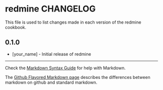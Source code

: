 # redmine CHANGELOG

This file is used to list changes made in each version of the redmine cookbook.

## 0.1.0
- [your_name] - Initial release of redmine

- - -
Check the [Markdown Syntax Guide](http://daringfireball.net/projects/markdown/syntax) for help with Markdown.

The [Github Flavored Markdown page](http://github.github.com/github-flavored-markdown/) describes the differences between markdown on github and standard markdown.
